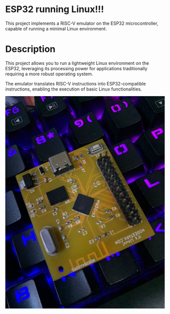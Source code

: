 # ESP32 running Linux!!!
This project implements a RISC-V emulator on the ESP32 microcontroller, capable of running a minimal Linux environment.

# Description
This project allows you to run a lightweight Linux environment on the ESP32, leveraging its processing power for applications traditionally requiring a more robust operating system.

The emulator translates RISC-V instructions into ESP32-compatible instructions, enabling the execution of basic Linux functionalities.

[![riscv-esp32-linux on YouTube](esp32-riscv-emu-linux.jpeg)](https://youtu.be/RffAsl98R4o?si=HZfnRIMDvLjHM8QV)
